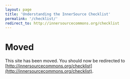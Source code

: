 ```yaml
---
layout: page
title: 'Understanding the InnerSource Checklist'
permalink: '/checklist/'
redirect_to: http://innersourcecommons.org/checklist
---
```


# Moved

This site has been moved. You should now be redirected to [http://innersourcecommons.org/checklist](http://innersourcecommons.org/checklist).
